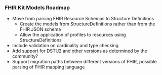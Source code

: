 ### FHIR Kit Models Roadmap

- Move from parsing FHIR Resource Schemas to Structure Definitions
  - Create the models from StructureDefinitions rather than from the FHIR JSON schema
  - Allow the application of profiles to resources using StructureDefinitions
- Include validation on cardinality and type checking
- Add support for DSTU2 and other versions as determined by the community?
- Support migration paths between different versions of FHIR, possible parsing of FHIR mapping language
